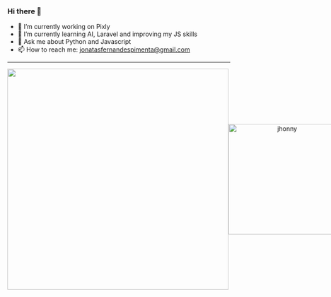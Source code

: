 ### Hi there 👋

- 🔭 I’m currently working on Pixly
- 🌱 I’m currently learning AI, Laravel and improving my JS skills
- 💬 Ask me about Python and Javascript
- 📫 How to reach me: jonatasfernandespimenta@gmail.com

<hr>

<p align="center" style="display: flex; align-items: center; justify-content: space-around">
<img width=500 src="https://github-readme-stats.vercel.app/api?username=jonatasfernandespimenta&theme=blueberry&show_icons=true" />
<img width=250 src="https://github-readme-stats.vercel.app/api/top-langs?username=jonatasfernandespimenta&show_icons=true&theme=blueberry&hide_border=true&cache_seconds=1800&locale=en" alt="jhonny" />
  </p>

